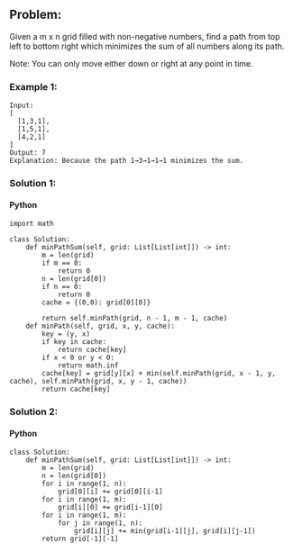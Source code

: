 ## Problem:

Given a m x n grid filled with non-negative numbers, find a path from top left to bottom right which minimizes the sum of all numbers along its path.

Note: You can only move either down or right at any point in time.

### Example 1:

```
Input:
[
  [1,3,1],
  [1,5,1],
  [4,2,1]
]
Output: 7
Explanation: Because the path 1→3→1→1→1 minimizes the sum.

```

### Solution 1:

#### Python

```
import math

class Solution:
    def minPathSum(self, grid: List[List[int]]) -> int:
        m = len(grid)
        if m == 0:
            return 0
        n = len(grid[0])
        if n == 0:
            return 0
        cache = {(0,0): grid[0][0]}

        return self.minPath(grid, n - 1, m - 1, cache)
    def minPath(self, grid, x, y, cache):
        key = (y, x)
        if key in cache:
            return cache[key]
        if x < 0 or y < 0:
            return math.inf
        cache[key] = grid[y][x] + min(self.minPath(grid, x - 1, y, cache), self.minPath(grid, x, y - 1, cache))
        return cache[key]
```

### Solution 2:

#### Python

```
class Solution:
    def minPathSum(self, grid: List[List[int]]) -> int:
        m = len(grid)
        n = len(grid[0])
        for i in range(1, n):
            grid[0][i] += grid[0][i-1]
        for i in range(1, m):
            grid[i][0] += grid[i-1][0]
        for i in range(1, m):
            for j in range(1, n):
                grid[i][j] += min(grid[i-1][j], grid[i][j-1])
        return grid[-1][-1]
```
